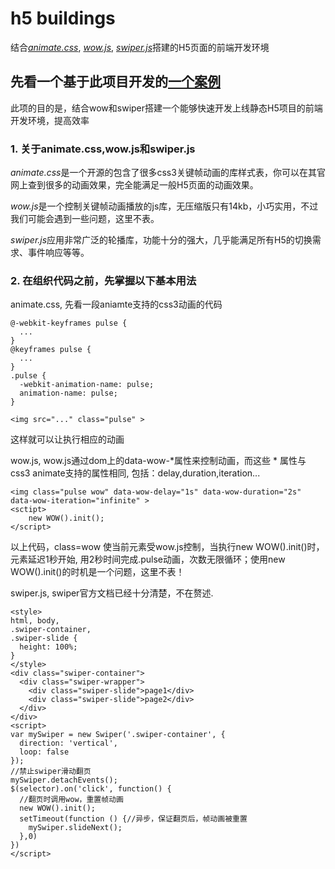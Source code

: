 # h5 buildings
结合[*animate.css*](https://daneden.github.io/animate.css/), [*wow.js*](http://mynameismatthieu.com/WOW/), [*swiper.js*](http://www.swiper.com.cn/)搭建的H5页面的前端开发环境

## 先看一个基于此项目开发的[一个案例](http://eomanager.catcherchina.com/)
此项的目的是，结合wow和swiper搭建一个能够快速开发上线静态H5项目的前端开发环境，提高效率
### 1. 关于animate.css,wow.js和swiper.js
*animate.css*是一个开源的包含了很多css3关键帧动画的库样式表，你可以在其官网上查到很多的动画效果，完全能满足一般H5页面的动画效果。


*wow.js*是一个控制关键帧动画播放的js库，无压缩版只有14kb，小巧实用，不过我们可能会遇到一些问题，这里不表。


*swiper.js*应用非常广泛的轮播库，功能十分的强大，几乎能满足所有H5的切换需求、事件响应等等。
### 2. 在组织代码之前，先掌握以下基本用法


animate.css, 先看一段aniamte支持的css3动画的代码
```
@-webkit-keyframes pulse {
  ...
}
@keyframes pulse {
  ...
}
.pulse {
  -webkit-animation-name: pulse;
  animation-name: pulse;
}
```

```
<img src="..." class="pulse" >
```
这样就可以让<img>执行相应的动画


wow.js, wow.js通过dom上的data-wow-*属性来控制动画，而这些 * 属性与 css3 animate支持的属性相同, 包括：delay,duration,iteration...
```
<img class="pulse wow" data-wow-delay="1s" data-wow-duration="2s" data-wow-iteration="infinite" >
<sctipt>
    new WOW().init();
</script>
```
以上代码，class=wow 使当前元素受wow.js控制，当执行new WOW().init()时，元素延迟1秒开始, 用2秒时间完成.pulse动画，次数无限循环；使用new WOW().init()的时机是一个问题，这里不表！


swiper.js, swiper官方文档已经十分清楚，不在赘述.
```
<style>
html, body,
.swiper-container,
.swiper-slide {
  height: 100%;
}
</style>
<div class="swiper-container">
  <div class="swiper-wrapper">
    <div class="swiper-slide">page1</div>
    <div class="swiper-slide">page2</div>
  </div>
</div>
<script>
var mySwiper = new Swiper('.swiper-container', {
  direction: 'vertical',
  loop: false
});
//禁止swiper滑动翻页
mySwiper.detachEvents();
$(selector).on('click', function() {
  //翻页时调用wow，重置帧动画
  new WOW().init();
  setTimeout(function () {//异步，保证翻页后，帧动画被重置
    mySwiper.slideNext();
  },0)
})
</script>
```
